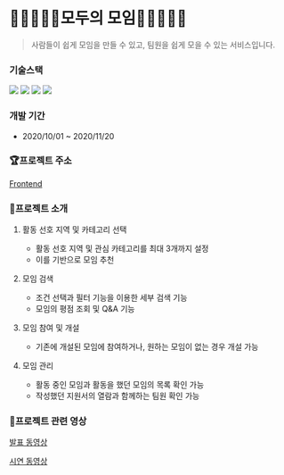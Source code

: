 # 👩🏻‍🤝‍👩🏻모두의 모임👨🏻‍🤝‍👨🏻
> 사람들이 쉽게 모임을 만들 수 있고, 팀원을 쉽게 모을 수 있는 서비스입니다.

### 기술스택
<p align="left">
  <img src="https://img.shields.io/badge/javascript-ES6+-yellow?logo=javascript"/>
  <img src="https://img.shields.io/badge/react-v17.0.1-1cf?style=flat&logo=React&logoColor=#61DAFB" />
  <img src="https://img.shields.io/badge/redux-v4.0.5-purple?logo=redux"/>  
  <img src="https://img.shields.io/badge/redux--saga-v1.1.3-89D96D"/>
</p>

### 개발 기간

- 2020/10/01 ~ 2020/11/20

### 🏆프로젝트 주소

[Frontend](https://capstone-frontend.vercel.app)

### 📕프로젝트 소개

1. 활동 선호 지역 및 카테고리 선택

    - 활동 선호 지역 및 관심 카테고리를 최대 3개까지 설정 
    - 이를 기반으로 모임 추천

2. 모임 검색

    - 조건 선택과 필터 기능을 이용한 세부 검색 기능
    - 모임의 평점 조회 및 Q&A 기능
    
3. 모임 참여 및 개설

    - 기존에 개설된 모임에 참여하거나, 원하는 모임이 없는 경우 개설 가능
    
4. 모임 관리

    - 활동 중인 모임과 활동을 했던 모임의 목록 확인 가능
    - 작성했던 지원서의 열람과 함께하는 팀원 확인 가능

### 📗프로젝트 관련 영상
[발표 동영상](https://www.youtube.com/watch?v=Nd9qJGEcEcs&t=253s)


[시연 동영상](https://www.youtube.com/watch?v=LJOgSqOo3C8&t=1s)

